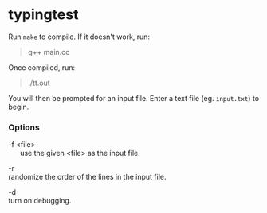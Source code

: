 typingtest
==========
Run `make` to compile. If it doesn't work, run:
> g++ main.cc

Once compiled, run:
> ./tt.out

You will then be prompted for an input file. Enter a text file (eg. `input.txt`) to begin.

### Options
-f \<file\>  
&nbsp; &nbsp; &nbsp; use the given \<file\> as the input file.

-r  
   randomize the order of the lines in the input file.

-d  
   turn on debugging.
